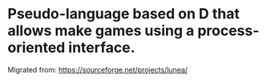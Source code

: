 # Pseudo-language based on D that allows make games using a process-oriented interface.

Migrated from: https://sourceforge.net/projects/lunea/

